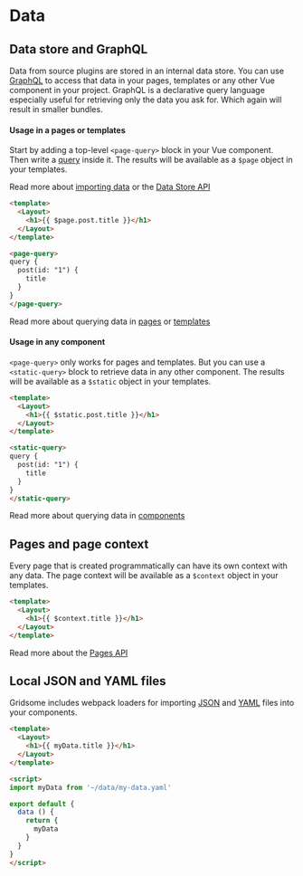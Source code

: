 # Data

## Data store and GraphQL

Data from source plugins are stored in an internal data store. You can use [GraphQL](https://graphql.org/) to access that data in your pages, templates or any other Vue component in your project. GraphQL is a declarative query language especially useful for retrieving only the data you ask for. Which again will result in smaller bundles.

#### Usage in a pages or templates

Start by adding a top-level `<page-query>` block in your Vue component. Then write a [query](https://graphql.github.io/learn/queries/) inside it. The results will be available as a `$page` object in your templates.

Read more about [importing data](/docs/fetching-data/) or the [Data Store API](/docs/data-store-api/)

```html
<template>
  <Layout>
    <h1>{{ $page.post.title }}</h1>
  </Layout>
</template>

<page-query>
query {
  post(id: "1") {
    title
  }
}
</page-query>
```

Read more about querying data in [pages](/docs/querying-data#query-data-in-pages) or [templates](/docs/querying-data#query-data-in-templates)

#### Usage in any component

`<page-query>` only works for pages and templates. But you can use a `<static-query>` block to retrieve data in any other component. The results will be available as a `$static` object in your templates.

```html
<template>
  <Layout>
    <h1>{{ $static.post.title }}</h1>
  </Layout>
</template>

<static-query>
query {
  post(id: "1") {
    title
  }
}
</static-query>
```

Read more about querying data in [components](/docs/querying-data#query-data-in-components)

## Pages and page context

Every page that is created programmatically can have its own context with any data. The page context will be available as a `$context` object in your templates.

```html
<template>
  <Layout>
    <h1>{{ $context.title }}</h1>
  </Layout>
</template>
```

Read more about the [Pages API](/docs/pages-api/)

## Local JSON and YAML files

Gridsome includes webpack loaders for importing [JSON](https://www.json.org/) and [YAML](https://yaml.org/) files into your components.

```html
<template>
  <Layout>
    <h1>{{ myData.title }}</h1>
  </Layout>
</template>

<script>
import myData from '~/data/my-data.yaml'

export default {
  data () {
    return {
      myData
    }
  }
}
</script>
```
